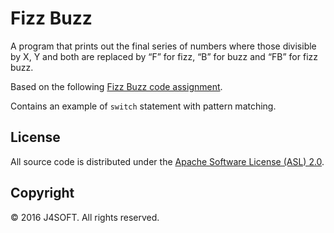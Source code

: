 # Fizz Buzz

A program that prints out the final series of numbers where those divisible
by X, Y and both are replaced by “F” for fizz, “B” for buzz and “FB” for fizz buzz.

Based on the following [Fizz Buzz code assignment](https://www.codeeval.com/browse/1/).

Contains an example of ```switch``` statement with pattern matching.

## License

All source code is distributed under the [Apache Software License (ASL) 2.0](LICENSE).

## Copyright

© 2016 J4SOFT. All rights reserved.
